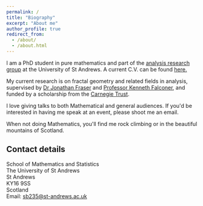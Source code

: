 ```yaml
---
permalink: /
title: "Biography"
excerpt: "About me"
author_profile: true
redirect_from:
  - /about/
  - /about.html
---
```



I am a PhD student in pure mathematics and part of the [analysis research group](http://www.mcs.st-andrews.ac.uk/pg/pure/Analysis/) at the University of St Andrews.
A current C.V. can be found [here.](http://stuartburrell.github.io/stuartburrell/files/cv.pdf)

My current research is on fractal geometry and related fields in analysis, supervised by [Dr Jonathan Fraser](http://www.mcs.st-andrews.ac.uk/~jmf32/) and
[Professor Kenneth Falconer](http://www.mcs.st-and.ac.uk/~kenneth/), and funded by a scholarship from the [Carnegie Trust](https://www.carnegie-trust.org/).

I love giving talks to both Mathematical and general audiences. If you'd be
interested in having me speak at an event, please shoot me an email.

When not doing Mathematics, you'll find me rock climbing or in the beautiful mountains of Scotland.

## Contact details

School of Mathematics and Statistics  
The University of St Andrews  
St Andrews  
KY16 9SS  
Scotland  
Email: sb235@st-andrews.ac.uk
